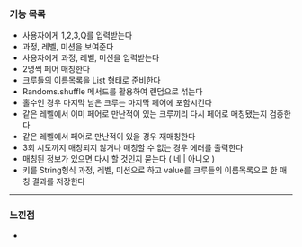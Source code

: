 ### 기능 목록

- 사용자에게 1,2,3,Q를 입력받는다
- 과정, 레벨, 미션을 보여준다
- 사용자에게 과정, 레벨, 미션을 입력받는다
- 2명씩 페어 매칭한다
- 크루들의 이름목록을 List<String> 형태로 준비한다
- Randoms.shuffle 메서드를 활용하여 랜덤으로 섞는다
- 홀수인 경우 마지막 남은 크루는 마지막 페어에 포함시킨다
- 같은 레벨에서 이미 페어로 만난적이 있는 크루끼리 다시 페어로 매칭됐는지 검증한다
- 같은 레벨에서 페어로 만난적이 있을 경우 재매칭한다
- 3회 시도까지 매칭되지 않거나 매칭할 수 없는 경우 에러를 출력한다
- 매칭된 정보가 있으면 다시 할 것인지 묻는다 ( 네 | 아니오 )
- 키를 String형식 과정, 레벨, 미션으로 하고 value를 크루들의 이름목록으로 한 매칭 결과를 저장한다



---
### 느낀점

- 